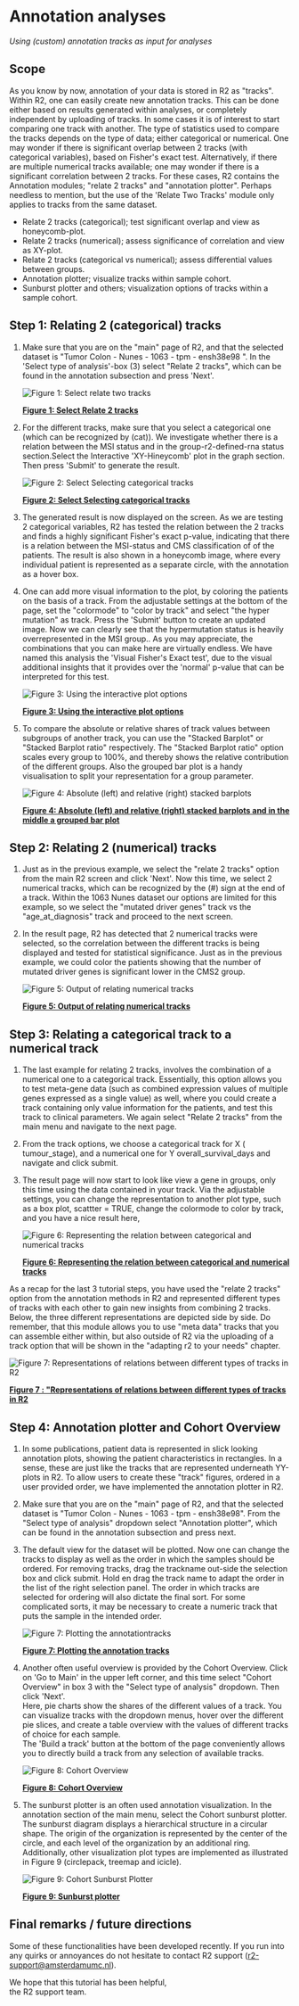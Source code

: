 <a id="annotation_analyses"> </a>

Annotation analyses
===================



*Using (custom) annotation tracks as input for analyses*


Scope
-----



As you know by now, annotation of your data is stored in R2 as "tracks".
Within R2, one can easily create new annotation tracks. This can be done
either based on results generated within analyses, or completely
independent by uploading of tracks. In some cases it is of interest to
start comparing one track with another. The type of statistics used to
compare the tracks depends on the type of data; either categorical or
numerical. One may wonder if there is significant overlap between 2
tracks (with categorical variables), based on Fisher's exact test.
Alternatively, if there are multiple numerical tracks available; one may
wonder if there is a significant correlation between 2 tracks. For these
cases, R2 contains the Annotation modules; "relate 2 tracks" and
"annotation plotter". Perhaps needless to mention, but the use of the 'Relate Two Tracks' module only applies to tracks from the same dataset.



- Relate 2 tracks (categorical); test significant overlap and view as
    honeycomb-plot.
- Relate 2 tracks (numerical); assess significance of correlation and
    view as XY-plot.
- Relate 2 tracks (categorical vs numerical); assess differential
    values between groups.
- Annotation plotter; visualize tracks within sample cohort.
- Sunburst plotter and others; visualization options of tracks within a sample cohort.





Step 1: Relating 2 (categorical) tracks
------------------------------------------------

1. Make sure that you are on the "main" page of R2, and that the
    selected dataset is "Tumor Colon - Nunes - 1063 - tpm - ensh38e98 ". In the 'Select type of analysis'-box (3) select
    "Relate 2 tracks", which can be found in the annotation subsection
    and press 'Next'.
    
    ![](_static/images/Annotation/AnnotationAnalyses_relatev1b.png "Figure 1: Select relate two tracks")
	
    [**Figure 1: Select Relate 2 tracks**](_static/images/Annotation/AnnotationAnalyses_relatev1b.png)
	
2. For the different tracks, make sure that you select a categorical
    one (which can be recognized by (cat)). We investigate whether
    there is a relation between the MSI status and in the group-r2-defined-rna status section.Select the Interactive 'XY-Hineycomb' plot in the graph section. Then press 'Submit' to generate the result.
    
    ![](_static/images/Annotation/AnnotationAnalyses_adjustv1b.png "Figure 2: Select Selecting categorical tracks")
	
    [**Figure 2: Select Selecting categorical tracks**](_static/images/Annotation/AnnotationAnalyses_adjustv1b.png)
	
3. The generated result is now displayed on the screen. As we are
    testing 2 categorical variables, R2 has tested the relation between
    the 2 tracks and finds a highly significant Fisher's exact p-value,
    indicating that there is a relation between the MSI-status and CMS classification of of the patients. The result is also shown in a honeycomb
    image, where every individual patient is represented as a separate
    circle, with the annotation as a hover box.

4. One can add more visual information to the plot, by coloring the
    patients on the basis of a track. From the adjustable settings at
    the bottom of the page, set the "colormode" to "color by track" and
    select "the hyper mutation" as track. Press the 'Submit' button to
    create an updated image. Now we can clearly see that the hypermutation status is  heavily overrepresented in the MSI group.. As you may appreciate, the combinations that you can make here are virtually endless. 
    We have named this analysis the 'Visual Fisher's Exact test', due to the visual additional insights that it provides over the 'normal' p-value that can be interpreted for this test.

   
   ![](_static/images/Annotation/AnnotationAnalyses_Interactive_plot1a.gif "Figure 3: Using the interactive plot options")

   [**Figure 3: Using the interactive plot options**](_static/images/Annotation/AnnotationAnalyses_Interactive_plot1a.gif)

	
5. To compare the absolute or relative shares of track values between subgroups of another track, you can use the "Stacked Barplot" or "Stacked Barplot ratio" respectively. The "Stacked Barplot ratio" option scales every group to 100%, and thereby shows the relative contribution of the different groups. Also the grouped bar plot is a handy visualisation to split your representation for a group parameter.
  
    ![](_static/images/Annotation/AnnotationAnalyses_StackedBarplot1a.png "Figure 4: Absolute (left) and relative (right) stacked barplots")
	
    [**Figure 4: Absolute (left) and relative (right) stacked barplots and in the middle a grouped bar plot**](_static/images/Annotation/AnnotationAnalyses_StackedBarplot1a.png)



Step 2: Relating 2 (numerical) tracks
----------------------------------------------

1.  Just as in the previous example, we select the "relate 2 tracks"
    option from the main R2 screen and click 'Next'. Now this time, we
    select 2 numerical tracks, which can be recognized by the (\#) sign
    at the end of a track. Within the 1063 Nunes dataset our options
    are limited for this example, so we select the "mutated driver genes" track
    vs the "age_at_diagnosis" track and proceed to the next screen.
2.  In the result page, R2 has detected that 2 numerical tracks were
    selected, so the correlation between the different tracks is being
    displayed and tested for statistical significance. Just as in the
    previous example, we could color the patients showing that the number of mutated driver genes is significant lower in the CMS2 group.

	![](_static/images/Annotation/AnnotationAnalyse_relatetracks_v1b.png "Figure 5: Output of relating numerical tracks")
	
	[**Figure 5: Output of relating numerical tracks**](_static/images/Annotation/AnnotationAnalyse_relatetracks_v1b.png)
	




Step 3: Relating a categorical track to a numerical track
------------------------------------------------------------------

1. The last example for relating 2 tracks, involves the combination of
    a numerical one to a categorical track. Essentially, this option
    allows you to test meta-gene data (such as combined expression
    values of multiple genes expressed as a single value) as well, where
    you could create a track containing only value information for the
    patients, and test this track to clinical parameters. We again
    select "Relate 2 tracks" from the main menu and navigate to the
    next page.
2. From the track options, we choose a categorical track for X (
    tumour_stage), and a numerical one for Y overall_survival_days and navigate and click submit. 
3. The result page will now start to look like view a gene in groups,
    only this time using the data contained in your track. Via the
    adjustable settings, you can change the representation to another
    plot type, such as a box plot,  scattter = TRUE,  change the colormode to color by
    track, and you have a nice result here, 

    ![](_static/images/Annotation/AnnotationAnalyse_relationnumcat1b.png "Figure 6: Representing the relation between categorical and numerical tracks")
	
    [**Figure 6: Representing the relation between categorical and numerical tracks**](_static/images/Annotation/AnnotationAnalyse_relationnumcat1b.png)
	


As a recap for the last 3 tutorial steps, you have used the "relate 2
tracks" option from the annotation methods in R2 and represented
different types of tracks with each other to gain new insights from
combining 2 tracks. Below, the three different representations are depicted
side by side. Do remember, that this module allows you to use "meta
data" tracks that you can assemble either within, but also outside of R2
via the uploading of a track option that will be shown in the "adapting
r2 to your needs" chapter.

![](_static/images/Annotation/AnnotationAnalyse_representation1a.png "Figure 7: Representations of relations between different types of tracks in R2")

[**Figure 7 : "Representations of relations between different types of tracks in R2**](_static/images/Annotation/AnnotationAnalyse_representation1a.png)
	

Step 4: Annotation plotter and Cohort Overview
-----------------------------------

1. In some publications, patient data is represented in slick looking
    annotation plots, showing the patient characteristics in rectangles.
    In a sense, these are just like the tracks that are represented
    underneath YY-plots in R2. To allow users to create these "track"
    figures, ordered in a user provided order, we have implemented the
    annotation plotter in R2.
2. Make sure that you are on the "main" page of R2, and that the
    selected dataset is "Tumor Colon - Nunes - 1063 - tpm - ensh38e98". From the "Select type of analysis" dropdown select
    "Annotation plotter", which can be found in the annotation
    subsection and press next.
3. The default view for the dataset will be plotted. Now one can change
    the tracks to display as well as the
    order in which the samples should be ordered. For removing tracks, drag the trackname out-side the selection box and click submit.
   Hold en drag the track name to adapt the order in the list of the right selection panel. The order in which tracks are selected for ordering will also dictate
    the final sort. For some complicated sorts, it may be necessary to
    create a numeric track that puts the sample in the intended order.

    ![](_static/images/Annotation/AnnotationAnalyse_plotting1b.png "Figure 7: Plotting the annotationtracks")
	
    [**Figure 7: Plotting the annotation tracks**](_static/images/Annotation/AnnotationAnalyse_plotting1b.png)
	
4. Another often useful overview is provided by the Cohort Overview. Click on 'Go to Main' in the upper left corner,
and this time select "Cohort Overview" in box 3 with the "Select type of analysis" dropdown. Then click 'Next'.  
Here, pie charts show the shares of the different values of a track. You can visualize tracks with the dropdown menus, 
hover over the different pie slices, and create a table overview with the values of different tracks of choice for each sample.  
The 'Build a track' button at the bottom of the page conveniently allows you to directly build a track from any selection of available tracks.

    ![](_static/images/Annotation/AnnotationAnalyses_CohortOverview1a.png "Figure 8: Cohort Overview")
	
    [**Figure 8: Cohort Overview**](_static/images/Annotation/AnnotationAnalyses_CohortOverview1a.png)


5. The sunburst plotter is an often used annotation visualization. In the annotation section of the main menu, select 
   the Cohort sunburst plotter. The sunburst diagram displays a hierarchical structure in a circular shape. The origin 
   of the organization is represented by the center of the circle, and each level of the organization by an additional 
   ring. Additionally, other visualization plot types are implemented as illustrated in Figure 9 (circlepack, treemap and icicle).



   ![](_static/images/Annotation/AnnotationAnalyse_sunburst1a.png  "Figure 9: Cohort Sunburst Plotter")

   [**Figure 9: Sunburst plotter**](_static/images/Annotation/AnnotationAnalyse_sunburst1a.png)







Final remarks / future directions
---------------------------------



Some of these functionalities have been developed recently. If you run
into any quirks or annoyances do not hesitate to contact R2 support
(r2-support@amsterdamumc.nl).  
  
  
We hope that this tutorial has been helpful,  
the R2 support team.






